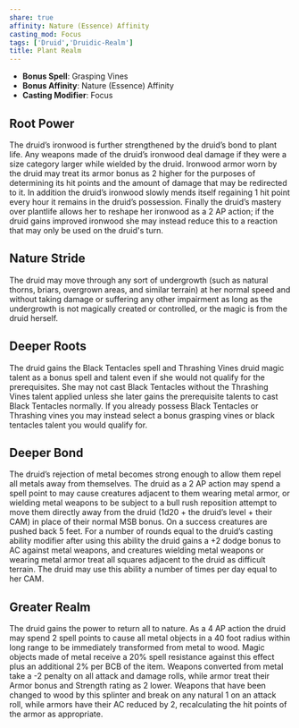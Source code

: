 ```yaml
---
share: true
affinity: Nature (Essence) Affinity
casting_mod: Focus
tags: ['Druid','Druidic-Realm']
title: Plant Realm
---
```

- **Bonus Spell**: Grasping Vines
- **Bonus Affinity**: Nature (Essence) Affinity
- **Casting Modifier**: Focus
## Root Power
The druid’s ironwood is further strengthened by the druid’s bond to plant life. Any weapons made of the druid’s ironwood deal damage if they were a size category larger while wielded by the druid. Ironwood armor worn by the druid may treat its armor bonus as 2 higher for the purposes of determining its hit points and the amount of damage that may be redirected to it. In addition the druid’s ironwood slowly mends itself regaining 1 hit point every hour it remains in the druid’s possession. Finally the druid’s mastery over plantlife allows her to reshape her ironwood as a 2 AP action; if the druid gains improved ironwood she may instead reduce this to a reaction that may only be used on the druid's turn.
## Nature Stride
The druid may move through any sort of undergrowth (such as natural thorns, briars, overgrown areas, and similar terrain) at her normal speed and without taking damage or suffering any other impairment as long as the undergrowth is not magically created or controlled, or the magic is from the druid herself.
## Deeper Roots
The druid gains the Black Tentacles spell and Thrashing Vines druid magic talent as a bonus spell and talent even if she would not qualify for the prerequisites. She may not cast Black Tentacles without the Thrashing Vines talent applied unless she later gains the prerequisite talents to cast Black Tentacles normally. If you already possess Black Tentacles or Thrashing vines you may instead select a bonus grasping vines or black tentacles talent you would qualify for.
## Deeper Bond
The druid’s rejection of metal becomes strong enough to allow them repel all metals away from themselves. The druid as a 2 AP action may spend a spell point to may cause creatures adjacent to them wearing metal armor, or wielding metal weapons to be subject to a bull rush reposition attempt to move them directly away from the druid (1d20 + the druid’s level + their CAM) in place of their normal MSB bonus. On a success creatures are pushed back 5 feet. For a number of rounds equal to the druid’s casting ability modifier after using this ability the druid gains a +2 dodge bonus to AC against metal weapons, and creatures wielding metal weapons or wearing metal armor treat all squares adjacent to the druid as difficult terrain. The druid may use this ability a number of times per day equal to her CAM.
## Greater Realm
The druid gains the power to return all to nature. As a 4 AP action the druid may spend 2 spell points to cause all metal objects in a 40 foot radius within long range to be immediately transformed from metal to wood. Magic objects made of metal receive a 20% spell resistance against this effect plus an additional 2% per BCB of the item. Weapons converted from metal take a -2 penalty on all attack and damage rolls, while armor treat their Armor bonus and Strength rating as 2 lower. Weapons that have been changed to wood by this splinter and break on any natural 1 on an attack roll, while armors have their AC reduced by 2, recalculating the hit points of the armor as appropriate.